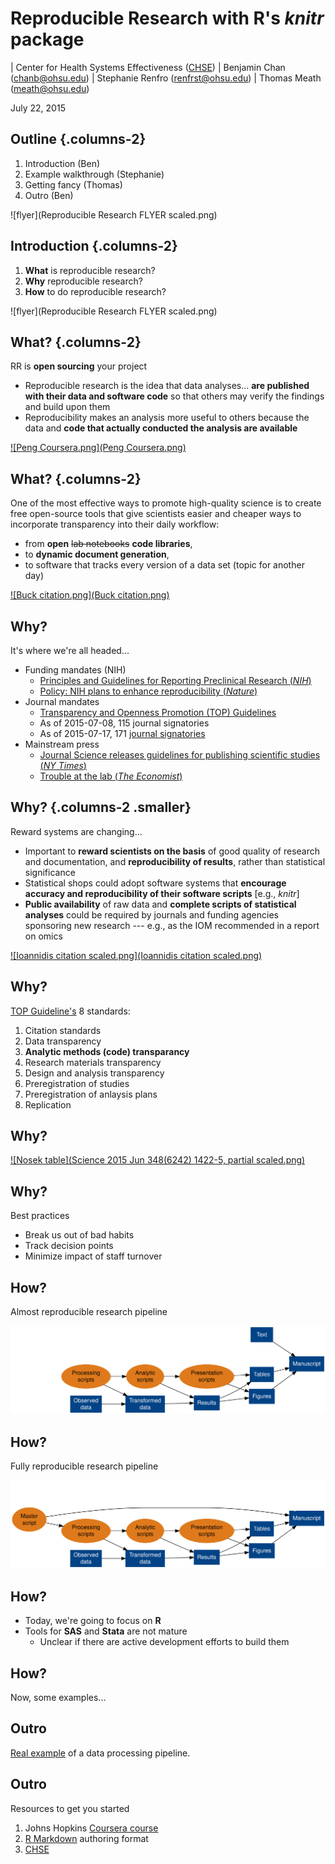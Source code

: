 # Reproducible Research with R's *knitr* package
| Center for Health Systems Effectiveness ([CHSE](http://www.ohsu.edu/xd/research/centers-institutes/center-for-health-systems-effectiveness/))
| Benjamin Chan (chanb@ohsu.edu)
| Stephanie Renfro (renfrst@ohsu.edu)
| Thomas Meath (meath@ohsu.edu)
  
July 22, 2015  


## Outline {.columns-2}

1. Introduction (Ben)
2. Example walkthrough (Stephanie)
3. Getting fancy (Thomas)
4. Outro (Ben)

![flyer](Reproducible Research FLYER scaled.png)


## Introduction {.columns-2}

1. **What** is reproducible research?
2. **Why** reproducible research?
3. **How** to do reproducible research?

![flyer](Reproducible Research FLYER scaled.png)


## What? {.columns-2}

RR is **open sourcing** your project

* Reproducible research is the idea that data analyses... **are published with their data and software code** so that others may verify the findings and build upon them
* Reproducibility makes an analysis more useful to others because the data and **code that actually conducted the analysis are available**

[![Peng Coursera.png](Peng Coursera.png)](https://www.coursera.org/course/repdata)


## What? {.columns-2}

One of the most effective ways to promote high-quality science is to create free open-source tools that give scientists easier and cheaper ways to incorporate transparency into their daily workflow: 

* from **open** ~~lab notebooks~~ **code libraries**, 
* to **dynamic document generation**,
* to software that tracks every version of a data set (topic for another day)

[![Buck citation.png](Buck citation.png)](http://www.sciencemag.org/content/348/6242/1403.full)


## Why?

It's where we're all headed...

* Funding mandates (NIH)
    * [Principles and Guidelines for Reporting Preclinical Research (*NIH*)](http://www.nih.gov/science/reproducibility/principles-guidelines.htm)
    * [Policy: NIH plans to enhance reproducibility (*Nature*)](http://www.nature.com/news/policy-nih-plans-to-enhance-reproducibility-1.14586)
* Journal mandates
    * [Transparency and Openness Promotion (TOP) Guidelines](http://centerforopenscience.org/top/)
    * As of 2015-07-08, 115 journal signatories
    * As of 2015-07-17, 171 [journal signatories](http://centerforopenscience.org/top/#journals)
* Mainstream press
    * [Journal Science releases guidelines for publishing scientific studies (*NY Times*)](http://www.nytimes.com/2015/06/26/science/journal-science-releases-guidelines-for-publishing-scientific-studies.html)
    * [Trouble at the lab (*The Economist*)](http://www.economist.com/news/briefing/21588057-scientists-think-science-self-correcting-alarming-degree-it-not-trouble)


## Why? {.columns-2 .smaller}

Reward systems are changing...

* Important to **reward scientists on the basis** of good quality of research and documentation, and **reproducibility of results**, rather than statistical significance
* Statistical shops could adopt software systems that **encourage accuracy and reproducibility of their software scripts** [e.g., *knitr*]
* **Public availability** of raw data and **complete scripts of statistical analyses** could be required by journals and funding agencies sponsoring new research --- e.g., as the IOM recommended in a report on omics  

[![Ioannidis citation scaled.png](Ioannidis citation scaled.png)](http://www.sciencedirect.com/science/article/pii/S0140673613622278)


## Why?

[TOP Guideline's](http://centerforopenscience.org/top/) 8 standards:

1. Citation standards
2. Data transparency
3. **Analytic methods (code) transparancy**
4. Research materials transparency
5. Design and analysis transparency
6. Preregistration of studies
7. Preregistration of anlaysis plans
8. Replication


## Why?

[![Nosek table](Science 2015 Jun 348(6242) 1422-5, partial scaled.png)](http://www.sciencemag.org/content/348/6242/1422.full)


## Why?

Best practices

* Break us out of bad habits
* Track decision points
* Minimize impact of staff turnover


## How?



Almost reproducible research pipeline

![pipelineAlmostReproducible.svg](pipelineAlmostReproducible.svg)


## How?

Fully reproducible research pipeline

![pipelineFullyReproducible.svg](pipelineFullyReproducible.svg)


## How?

* Today, we're going to focus on **R**
* Tools for **SAS** and **Stata** are not mature 
    * Unclear if there are active development efforts to build them


## How?

Now, some examples...




## Outro

[Real example](MASTER.html) of a data processing pipeline.


## Outro

Resources to get you started

1. Johns Hopkins [Coursera course](https://www.coursera.org/course/repdata)
2. [R Markdown](http://rmarkdown.rstudio.com/) authoring format
2. [CHSE](http://www.ohsu.edu/xd/research/centers-institutes/center-for-health-systems-effectiveness/)

